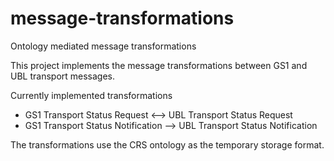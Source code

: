 message-transformations
=======================

Ontology mediated message transformations

This project implements the message transformations between GS1 and UBL transport messages.

Currently implemented transformations
 * GS1 Transport Status Request  <--> UBL Transport Status Request
 * GS1 Transport Status Notification --> UBL Transport Status Notification

The transformations use the CRS ontology as the temporary storage format.